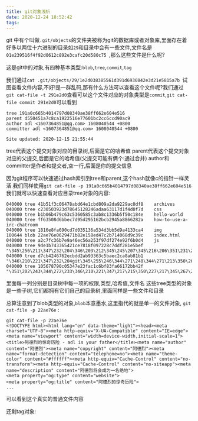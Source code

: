 ```yaml
---
title: git对象浅析
date: 2020-12-24 18:52:42
tags:
---
```


git 中有个叫做`.git/objects`的文件夹被称为git的数据库或者对象库,里面存在着好多以两位十六进制的目录如`29`和目录中会有一些文件,文件名是`01e239516f4f92d0612c892e3cafc20d580c75 `,那么这些文件是什么呢?

这是git中的对象,有四种基本类型:`blob`,`tree`,`commit`,`tag`



我们通过`cat .git/objects/29/1e2d038385561d391d6930842e3d21e5815a7b `试图查看文件内容,不好!是一群乱码,那有什么方法可以查看这个文件呢?我们通过` git cat-file -t 291e2d0`查看可以这个文件对应的对象类型是`commit`,`git cat-file commit 291e2d0`可以看到
```
tree 191a0c665b4014797d08340ae38ff662e604e516
parent d550451a7c8ca1922516e77601bc2cc6ccd90ac9
author adl <1607364851@qq.com> 1608040544 +0800
committer adl <1607364851@qq.com> 1608040544 +0800

Site updated: 2020-12-15 21:55:44
```
tree代表这个提交对象对应的目录树,后面是它的哈希值
parent代表这个提交对象对应的父提交,后面是它的哈希值(父提交可能有俩个:通过合并)
author和committer是作者和提交者,空一行,后面是你的提交信息

因为git程序可以快速通过hash索引到tree和parent,这个hash就像c的指针一样灵活.我们同样使用`git cat-file -p 191a0c665b4014797d08340ae38ff662e604e516`我们就可以快速查看对应目录tree对象的内容:
```
040000 tree 41b51f3c06478abd64e1cbd809a2da9229ac0df8    archives
040000 tree c230503923d78645128246adaa63117d1f4d0f7d    css
040000 tree b1b06b479c63c5360585c3ab8c1336b5f50c184e    hello-world
040000 tree ff63508d6bbec7d95d295162bcb2945a8866282a    how-to-use-a-irc-chatroom
040000 tree 1816e8fa690cd7d035136a534d3bb5d9a4133ca4    img
100644 blob 22ae76e0629471b82e158ed47c2b714068d9c39c    index.html
040000 tree a2c7fc36b7e9a46ec56a253f97df274e92f6b0d4    js
040000 tree 9de1b743365421ce7818f097228c7ddf281e5bef    "\345\256\211\347\232\204\346\203\212\345\245\207\345\216\206\351\231\251"
040000 tree d7cb4246762ecbdd2ab93363c5baec2ca8ab81b1    "\346\210\221\347\232\204git\345\255\246\344\271\240\344\271\213\350\267\257"
040000 tree 105678790c05347e23fac1c6bf83fa66172bb42f    "\351\202\243\344\272\233\346\210\221\347\217\215\350\227\217\345\267\262\344\271\205\347\232\204\347\275\221\347\253\231\346\210\226\350\200\205\350\265\204\346\272\220\344\273\254"
```
里面每一列分别是目录树中每一项的权限,类型,哈希值,文件名
这些tree类型的对象是一些子树,它们都拥有它们自己的目录树,里面同样是一些文件和目录

总算注意到了blob类型的对象,`blob`本意墨水,这里指代的就是单一的文件对象,
`git cat-file -p 22ae76e` :
```
git cat-file -p 22ae76e
<!DOCTYPE html><html lang="en" data-theme="light"><head><meta charset="UTF-8"><meta http-equiv="X-UA-Compatible" content="IE=edge"><meta name="viewport" content="width=device-width,initial-scale=1"><title>阿德烈的惊奇历险 - adl is your father</title><meta name="author" content="阿德烈"><meta name="copyright" content="阿德烈"><meta name="format-detection" content="telephone=no"><meta name="theme-color" content="#ffffff"><meta http-equiv="Cache-Control" content="no-transform"><meta http-equiv="Cache-Control" content="no-siteapp"><meta name="description" content="阿德烈将会成为一名绝地">
<meta property="og:type" content="website">
<meta property="og:title" content="阿德烈的惊奇历险">
...

```

可以看到这个真实的普通文件内容

还剩tag对象:
